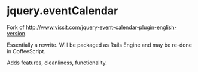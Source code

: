 # jquery.eventCalendar

Fork of http://www.vissit.com/jquery-event-calendar-plugin-english-version.

Essentially a rewrite. Will be packaged as Rails Engine and may be re-done in CoffeeScript.

Adds features, cleanliness, functionality.

